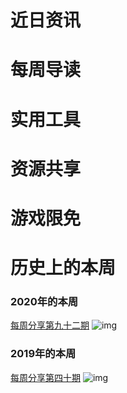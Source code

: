# 近日资讯


# 每周导读

# 实用工具


# 资源共享

# 游戏限免


# 历史上的本周

### 2020年的本周

[每周分享第九十二期](https://mp.weixin.qq.com/s/hlJ_wnu3XyK3l0U9P8yHcg)
![img](https://mmbiz.qpic.cn/sz_mmbiz_jpg/pDARXZuibAKRrqIoseSgR2bZgaKqqiaePFfEswGl4ryurn53qKIaZ365xVbJoJRT5wLSxlZ2bic2DTSj8dv9MRiafw/640?wx_fmt=jpeg&tp=webp&wxfrom=5&wx_lazy=1&wx_co=1)

### 2019年的本周

[每周分享第四十期](https://mp.weixin.qq.com/s?__biz=MzI3MDA2MDA3NQ==&mid=2657570516&idx=1&sn=236992781741d0fa2ce962ceb5e1692d&scene=21#wechat_redirect)
![img](https://mmbiz.qpic.cn/mmbiz_jpg/pDARXZuibAKT3awrexLF3Vq1IGzfe94a0kiar1RmXibvDic3DvN0rEQXKwMK7X69Gd2THzZPcZicTibN2YZKuiby54VPg/640?wx_fmt=jpeg&tp=webp&wxfrom=5&wx_lazy=1&wx_co=1)
